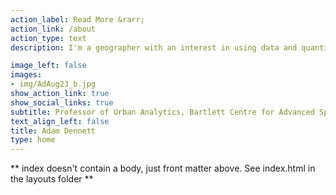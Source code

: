 ```yaml
---
action_label: Read More &rarr;
action_link: /about
action_type: text
description: I'm a geographer with an interest in using data and quantitative methods to understand how people and the systems they create, work - frequently this draws me to urban contexts and applied settings. On this site I will try to keep my various academic activities up to date - we shall see how I get on!

image_left: false
images:
- img/AdAug23_b.jpg
show_action_link: true
show_social_links: true
subtitle: Professor of Urban Analytics, Bartlett Centre for Advanced Spatial Analysis (CASA), UCL
text_align_left: false
title: Adam Dennett
type: home
---
```


** index doesn't contain a body, just front matter above.
See index.html in the layouts folder **
